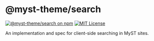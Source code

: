 # @myst-theme/search

[![@myst-theme/search on npm](https://img.shields.io/npm/v/@myst-theme/search.svg)](https://www.npmjs.com/package/@myst-theme/search)
[![MIT License](https://img.shields.io/badge/license-MIT-blue.svg)](https://github.com/jupyter-book/myst-theme/blob/main/LICENSE)

An implementation and spec for client-side searching in MyST sites.
